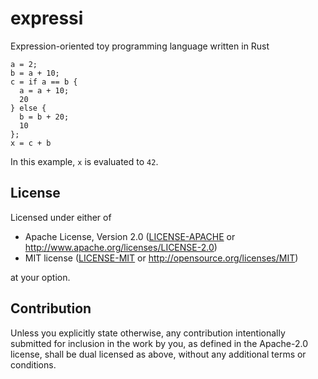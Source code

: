 # expressi

Expression-oriented toy programming language written in Rust

```
a = 2;
b = a + 10;
c = if a == b {
  a = a + 10;
  20
} else {
  b = b + 20;
  10
};
x = c + b
```

In this example, `x` is evaluated to `42`.

## License

Licensed under either of

 * Apache License, Version 2.0
   ([LICENSE-APACHE](LICENSE-APACHE) or http://www.apache.org/licenses/LICENSE-2.0)
 * MIT license
   ([LICENSE-MIT](LICENSE-MIT) or http://opensource.org/licenses/MIT)

at your option.

## Contribution

Unless you explicitly state otherwise, any contribution intentionally submitted
for inclusion in the work by you, as defined in the Apache-2.0 license, shall be
dual licensed as above, without any additional terms or conditions.
